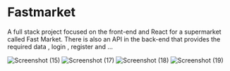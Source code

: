 # Fastmarket

A full stack project focused on the front-end and React for a supermarket called Fast
Market. There is also an API in the back-end that provides the required data , login , register and ...

![Screenshot (15)](https://github.com/mrn7900/fastmarket/assets/104623452/3aabc1aa-9640-4f4d-bc7c-8fdf4b32962b)
![Screenshot (17)](https://github.com/mrn7900/fastmarket/assets/104623452/69b0e1f5-c2a1-42c9-a800-e436927e475e)
![Screenshot (18)](https://github.com/mrn7900/fastmarket/assets/104623452/a188d34c-740b-4107-a3eb-d9d0eecf7f93)
![Screenshot (19)](https://github.com/mrn7900/fastmarket/assets/104623452/fdea2da3-28dd-43f0-8b5d-d526d8d9fd0a)

